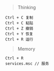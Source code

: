 > Thinking

```
Ctrl + C 复制
Ctrl + C 粘贴
Ctrl + Z 撤销
Ctrl + Y 恢复
Ctrl + R 运行
```

> Memory

```
Ctrl + R
services.msc // 服务



```

